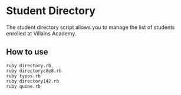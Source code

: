 # Student Directory #

The student directory script allows you to manage the list of students enrolled at Villains Academy.

## How to use ##

```shall
ruby directory.rb
ruby directoryc8e8.rb
ruby typos.rb
ruby directory142.rb
ruby quine.rb
```
